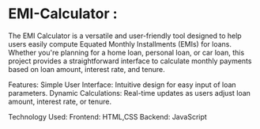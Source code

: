 # EMI-Calculator :
The EMI Calculator is a versatile and user-friendly tool designed to help users easily compute Equated Monthly Installments (EMIs) for loans. Whether you're planning for a home loan, personal loan, or car loan, this project provides a straightforward interface to calculate monthly payments based on loan amount, interest rate, and tenure.

Features:
Simple User Interface: Intuitive design for easy input of loan parameters.
Dynamic Calculations: Real-time updates as users adjust loan amount, interest rate, or tenure.

Technology Used:
Frontend: HTML,CSS
Backend: JavaScript
